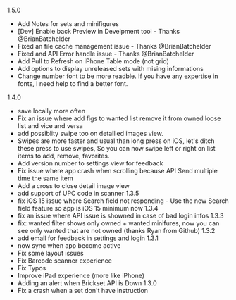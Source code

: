 1.5.0
- Add Notes for sets and minifigures
- [Dev] Enable back Preview in Develpment tool - Thanks @BrianBatchelder
- Fixed an file cache management issue - Thanks @BrianBatchelder
- Fixed and API Error handle issue - Thanks @BrianBatchelder
- Add Pull to Refresh on iPhone Table mode (not grid)
- Add options to display unreleased sets with mising informations
- Change number font to be more readble. If you have any expertise in fonts, I need help to find a better font.

1.4.0
- save locally more often
- Fix an issue where add figs to wanted list remove it from owned loose list and vice and versa
- add possiblity swipe too on detailled images view.
- Swipes are more faster and usual than long press on iOS, let's ditch these press to use swipes,
    So you can now swipe left or right on list items to add, remove, favorites. 
- Add version number to settings view for feedback
- Fix issue where app crash when scrolling because API Send multiple time the same item
- Add a cross to close detail image view
- add support of UPC code in scanner
1.3.5
- fix iOS 15 issue where Search field not responding - Use the new Search field feature so app is iOS 15 minimum now
1.3.4
- fix an issue where API issue is showned in case of bad login infos
1.3.3
- fix: wanted filter shows only owned + wanted minifures, now you can see only wanted that are not owned (thanks Ryan from Github)
1.3.2
- add email for feedback in settings and login
1.3.1
- now sync when app become active
- Fix some layout issues
- Fix Barcode scanner experience
- Fix Typos
- Improve iPad experience (more like iPhone)
- Adding an alert when Brickset API is Down
1.3.0
- Fix a crash when a set don't have instruction
